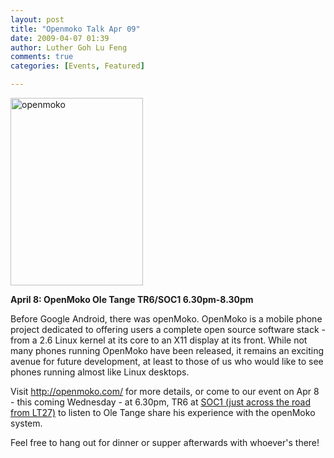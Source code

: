 ```yaml
---
layout: post
title: "Openmoko Talk Apr 09"
date: 2009-04-07 01:39
author: Luther Goh Lu Feng
comments: true
categories: [Events, Featured]

---
```

<a href="/res/2009/04/openmoko.jpg"><img src="/res/2009/04/openmoko-212x300.jpg" alt="openmoko" title="openmoko" width="212" height="300" class="aligncenter size-medium wp-image-470" /></a>

<strong>April 8:
OpenMoko
Ole Tange
TR6/SOC1
6.30pm-8.30pm</strong>

Before Google Android, there was openMoko. OpenMoko is a mobile phone project dedicated to offering users a complete open source software stack - from a 2.6 Linux kernel at its core to an X11 display at its front. While not many phones running OpenMoko have been released, it remains an exciting avenue for future development, at least to those of us who would like to see phones running almost like Linux desktops.

Visit <a href="http://openmoko.com/">http://openmoko.com/</a> for more details, or come to our event on Apr 8 - this coming Wednesday - at 6.30pm, TR6 at <a href="http://linuxnus.org/locate-us/">SOC1 (just across the road from LT27)</a> to listen to Ole Tange share his experience with the openMoko system.

Feel free to hang out for dinner or supper afterwards with whoever's there!
